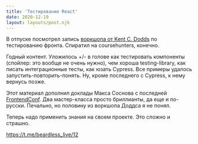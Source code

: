 ```yaml
---
title: 'Тестирование React'
date: 2020-12-19
layout: layouts/post.njk
---
```


В отпуске посмотрел запись [воркшопа от Kent C. Dodds](https://coursehunter.net/course/testirovanie-react-prilozheniy) по тестированию фронта.   Спиратил на coursehunters, конечно.

Годный контент. Уложилось +/- в голове как тестировать компоненты (спойлер: это вообще не очень нужно), чем хороша testing-library, как писать интеграционные тесты, как юзать Cypress. Все примеры удалось запустить-повторить-понять. Ну, кроме последнего с Cypress, к нему вернусь позже. 

Этот материал дополнил доклады Макса Соснова с последней [FrontendConf](https://www.youtube.com/channel/UCGQRn0aTnJK-zHFAdT9Nm1A). Два мастер-класса просто бриллианты, да еще и по-русски. Печально, но половину из воркшопа Доддса я не понял.

Теперь надо применить знания на своем проекте. Это сложно и страшно.

https://t.me/beardless_live/12
